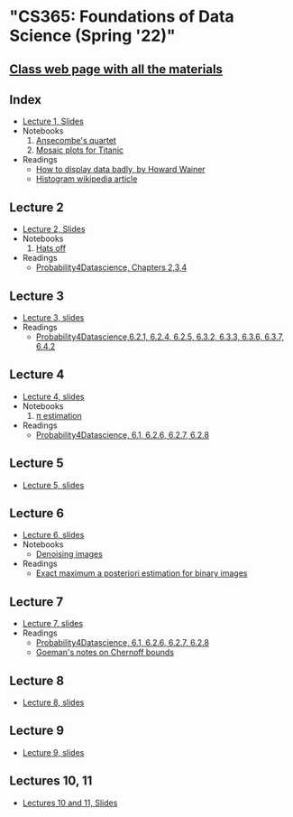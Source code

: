 #   "CS365: Foundations of Data Science (Spring '22)"


## [Class web page with all the materials](https://tsourakakis.com/)


## Index 

- [Lecture 1, Slides](https://docs.google.com/presentation/d/1BFKBjyYwd0OkdS3y7mFqXDRaycPN8jRuVIua6fb_nXc/edit?usp=sharing)
- Notebooks
	1.  [Ansecombe's quartet](https://github.com/tsourolampis/cs365-spring22/blob/main/Ansecombe%20Quartet.ipynb)
	2.  [Mosaic plots for Titanic](https://github.com/tsourolampis/cs365-spring22/blob/main/Titanic.ipynb)
- Readings
	* [How to display data badly, by Howard Wainer](https://github.com/tsourolampis/cs365-spring22/blob/main/readings/wainer-vis.pdf) 
	* [Histogram wikipedia article](https://en.wikipedia.org/wiki/Histogram)


## Lecture 2 

- [Lecture 2, Slides](https://docs.google.com/presentation/d/1TcfhqpGd4LNaeoy9xEXrqxsiGS2cEnzrRQuoFzQ5OZM/edit?usp=sharing)
- Notebooks
	1.  [Hats off](https://github.com/tsourolampis/cs365-spring22/blob/main/Hats%20off.ipynb)
- Readings
	* [Probability4Datascience, Chapters 2,3,4](https://probability4datascience.com/)

## Lecture 3 

- [Lecture 3, slides](https://docs.google.com/presentation/d/1YH6_02bhIDGcVmQYg0kXXM4kzlbly0A0AFMz0qC-30k/edit?usp=sharing)
- Readings 
	* [Probability4Datascience,6.2.1, 6.2.4,  6.2.5, 6.3.2, 6.3.3, 6.3.6, 6.3.7, 6.4.2](https://probability4datascience.com/)

## Lecture 4 

- [Lecture 4, slides](https://docs.google.com/presentation/d/1PURWJ8rXfV8-DmMK8QyMqh5E5EVSJJLL9MhimHllCuk/edit?usp=sharing)
- Notebooks 
	1. [π estimation](https://github.com/tsourolampis/cs365-spring22/blob/main/WLLN%20for%20estimating%20%CF%80.ipynb)
- Readings
	* [Probability4Datascience, 6.1, 6.2.6, 6.2.7, 6.2.8](https://probability4datascience.com/)

## Lecture 5 

- [Lecture 5, slides](https://docs.google.com/presentation/d/1l1c7hyy8k4UYp0MbNvGqw3g1cisloGLt1Ej7nNF-9VM/edit)

## Lecture 6 

- [Lecture 6, slides](https://github.com/tsourolampis/cs365-spring22/blob/main/cs365-lec6-merged.pdf)
- Notebooks
	- [Denoising images](https://github.com/tsourolampis/cs365-spring22/blob/main/Bayesian%20Image%20Denoising%20.ipynb)
- Readings
	- [Exact maximum a posteriori estimation for binary images](https://github.com/tsourolampis/cs365-spring22/blob/main/greig-porteous-seheult.pdf)

## Lecture 7 

- [Lecture 7, slides](https://docs.google.com/presentation/d/1EP5sqDMghJQy3n89xdHqNgbVM9geYNmCSXyByweiw8A/edit#slide=id.g10fb791f0ed_0_0)
- Readings
	* [Probability4Datascience, 6.1, 6.2.6, 6.2.7, 6.2.8](https://probability4datascience.com/)
	* [Goeman's notes on Chernoff bounds](https://math.mit.edu/~goemans/18310S15/chernoff-notes.pdf)
 

## Lecture 8 

- [Lecture 8, slides](https://docs.google.com/presentation/d/12bolBVTbC0AGSSiIMcOG0V4coks4YrLlZ3mfdzekZ9M/) 

## Lecture 9 

- [Lecture 9, slides](https://docs.google.com/presentation/d/17IIB-x_HMXoWgch3W2x2jJOjugcf82ej2ysfTFafTrQ/)

## Lectures 10, 11

- [Lectures 10 and 11, Slides](https://docs.google.com/presentation/d/14vmM5xsKnVBFMIHZLahYuQzkuOwlXsRwQXzRq0DqT1w/)